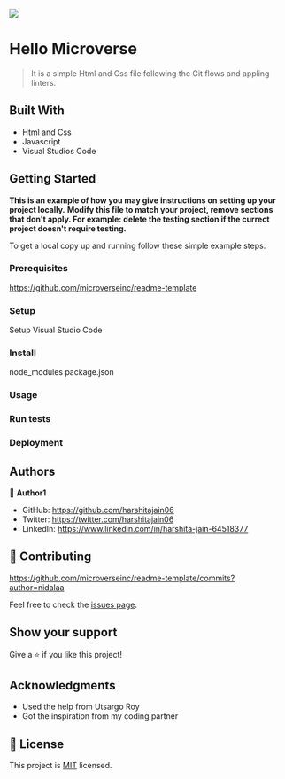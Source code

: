 ![](https://img.shields.io/badge/Microverse-blueviolet)

# Hello Microverse

> It is a simple Html and Css file following the Git flows and appling linters.


## Built With

- Html and Css
- Javascript
- Visual Studios Code



## Getting Started



**This is an example of how you may give instructions on setting up your project locally.**
**Modify this file to match your project, remove sections that don't apply. For example: delete the testing section if the currect project doesn't require testing.**


To get a local copy up and running follow these simple example steps.

### Prerequisites


https://github.com/microverseinc/readme-template

### Setup

Setup Visual Studio Code

### Install

node_modules
package.json

### Usage

### Run tests

### Deployment



## Authors

👤 **Author1**

- GitHub: https://github.com/harshitajain06
- Twitter: https://twitter.com/harshitajain06
- LinkedIn: https://www.linkedin.com/in/harshita-jain-64518377


## 🤝 Contributing

https://github.com/microverseinc/readme-template/commits?author=nidalaa

Feel free to check the [issues page](../../issues/).

## Show your support

Give a ⭐️ if you like this project!

## Acknowledgments

- Used the help from Utsargo Roy
- Got the inspiration from my coding partner

## 📝 License

This project is [MIT](./LICENSE) licensed.


